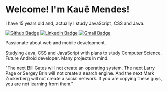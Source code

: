 # Welcome! I'm Kauê Mendes!

I have 15 years old and, actually I study JavaScript, CSS and Java.

[![Github Badge](https://img.shields.io/badge/-Github-000?style=flat-square&logo=Github&logoColor=white&link=https://github.com/kauemends)](https://github.com/kauemends)
[![Linkedin Badge](https://img.shields.io/badge/-LinkedIn-blue?style=flat-square&logo=Linkedin&logoColor=white&link=https://www.linkedin.com/in/kauemends/)](https://www.linkedin.com/in/kauemends/)
[![Gmail Badge](https://img.shields.io/badge/-Gmail-c14438?style=flat-square&logo=Gmail&logoColor=white&link=mailto:kauemendesprofissional@gmail.com)](mailto:kauemendesprofissional@gmail.com)
 
Passionate about web and mobile development.

Studying Java, CSS and JavaScript with plans to study Computer Science. Future Android developer. Many projects in mind.
 

"The next Bill Gates will not create an operating system. The next Larry Page or Sergey Brin will not create a search engine. And the next Mark Zuckerberg will not create a social network. If you are copying these guys, you are not learning from them."

